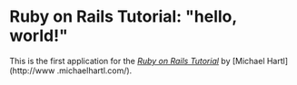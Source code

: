 # Ruby on Rails Tutorial: "hello, world!" 

This is the first application for the 
[*Ruby on Rails Tutorial*](http://www.railstutorial.org/) 
by [Michael Hartl](http://www .michaelhartl.com/).